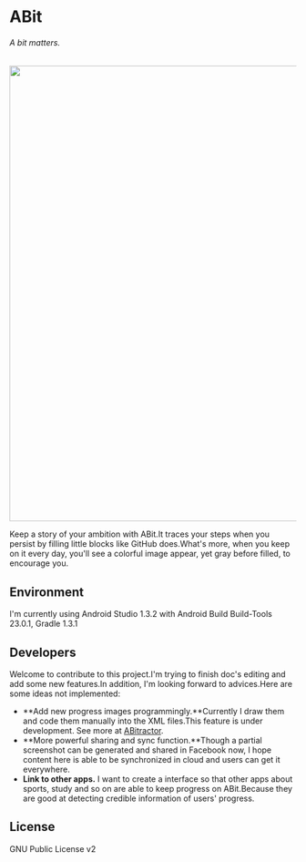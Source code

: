 # ABit
###### A bit matters.

<img src="http://zchang.me/wp-content/uploads/2015/09/S50920-224235.jpg" height="800"/>

Keep a story of your ambition with ABit.It traces your steps when you persist by filling
little blocks like GitHub does.What's more, when you keep on it every day, you'll see a
colorful image appear, yet gray before filled, to encourage you.

## Environment
	
I'm currently using Android Studio 1.3.2 with Android Build Build-Tools 23.0.1, Gradle 1.3.1

## Developers

Welcome to contribute to this project.I'm trying to finish doc's editing and add some new features.In addition, I'm looking forward to advices.Here are some ideas not implemented:

*	**Add new progress images programmingly.**Currently I draw them and code them manually into the XML files.This feature is under development. See more at [ABitractor](https://github.com/LangleyChang/ABitractor).
*	**More powerful sharing and sync function.**Though a partial screenshot can be generated and shared in Facebook now, I hope content here is able to be synchronized in cloud and users can get it everywhere.
*	**Link to other apps.** I want to create a interface so that other apps about sports, study and so on are able to keep progress on ABit.Because they are good at detecting credible information of users' progress.

## License

GNU Public License v2

